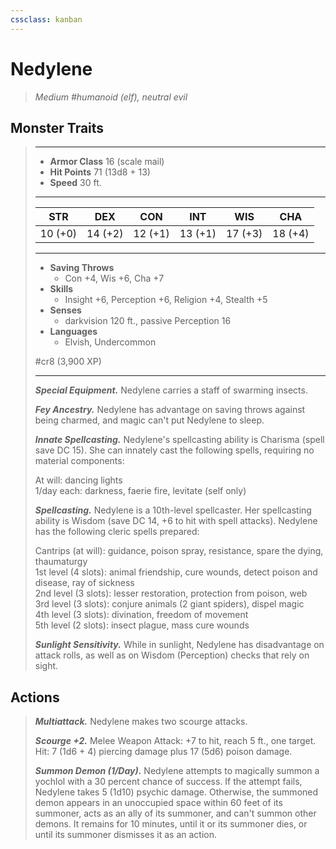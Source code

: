 ```yaml
---
cssclass: kanban
---
```


# Nedylene
>*Medium #humanoid (elf), neutral evil*
## Monster Traits
>___
>- **Armor Class** 16 (scale mail)
>- **Hit Points** 71 (13d8 + 13)
>- **Speed** 30 ft.
>___
>|STR|DEX|CON|INT|WIS|CHA|
>|:---:|:---:|:---:|:---:|:---:|:---:|
>|10 (+0)|14 (+2)|12 (+1)|13 (+1)|17 (+3)|18 (+4)|
>___
>- **Saving Throws**
>	 - Con +4, Wis +6, Cha +7
>- **Skills**
>	 - Insight +6, Perception +6, Religion +4, Stealth +5
>- **Senses**
>	 - darkvision 120 ft., passive Perception 16
>- **Languages**
>	 - Elvish, Undercommon
>
> #cr8 (3,900 XP)
>___
>***Special Equipment.*** Nedylene carries a staff of swarming insects.  
>
>***Fey Ancestry.*** Nedylene has advantage on saving throws against being charmed, and magic can't put Nedylene to sleep.  
>
>***Innate Spellcasting.*** Nedylene's spellcasting ability is Charisma (spell save DC 15). She can innately cast the following spells, requiring no material components:  
>
>At will: dancing lights  
>1/day each: darkness, faerie fire, levitate (self only)  
>
>
>***Spellcasting.*** Nedylene is a 10th-level spellcaster. Her spellcasting ability is Wisdom (save DC 14, +6 to hit with spell attacks). Nedylene has the following cleric spells prepared:  
>
>Cantrips (at will): guidance, poison spray, resistance, spare the dying, thaumaturgy  
>1st level (4 slots): animal friendship, cure wounds, detect poison and disease, ray of sickness  
>2nd level (3 slots): lesser restoration, protection from poison, web  
>3rd level (3 slots): conjure animals (2 giant spiders), dispel magic  
>4th level (3 slots): divination, freedom of movement  
>5th level (2 slots): insect plague, mass cure wounds  
>
>
>***Sunlight Sensitivity.*** While in sunlight, Nedylene has disadvantage on attack rolls, as well as on Wisdom (Perception) checks that rely on sight.  
>
## Actions
>***Multiattack.*** Nedylene makes two scourge attacks.  
>
>***Scourge +2.*** Melee Weapon Attack: +7 to hit, reach 5 ft., one target. Hit: 7 (1d6 + 4) piercing damage plus 17 (5d6) poison damage.  
>
>***Summon Demon (1/Day).*** Nedylene attempts to magically summon a yochlol with a 30 percent chance of success. If the attempt fails, Nedylene takes 5 (1d10) psychic damage. Otherwise, the summoned demon appears in an unoccupied space within 60 feet of its summoner, acts as an ally of its summoner, and can't summon other demons. It remains for 10 minutes, until it or its summoner dies, or until its summoner dismisses it as an action.